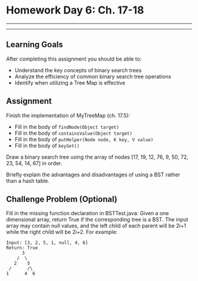 
# Homework Day 6: Ch. 17-18

---
---

## Learning Goals

After completing this assignment you should be able to:
* Understand the key concepts of binary search trees
* Analyze the efficiency of common binary search tree operations
* Identify when utilizing a Tree Map is effective

## Assignment

Finish the implementation of MyTreeMap (ch. 17.5):
* Fill in the body of `findNode(Object target)`
* Fill in the body of `containsValue(Object target)`
* Fill in the body of `putHelper(Node node, K key, V value)`
* Fill in the body of `keySet()`

Draw a binary search tree using the array of nodes [17, 19, 12, 76, 9, 50, 72, 23, 54, 14, 67] in order.

Briefly explain the advantages and disadvantages of using a BST rather than a hash table.

## Challenge Problem (Optional)

Fill in the missing function declaration in BSTTest.java: Given a one dimensional array, return True if the corresponding tree is a BST.  The input array may contain null values, and the left child of each parent will be 2i+1 while the right child will be 2i+2.
For example:
```
Input: [3, 2, 5, 1, null, 4, 6]
Return: True
      3
    /  \
   2    5
 /		/\
1	   4  6
```